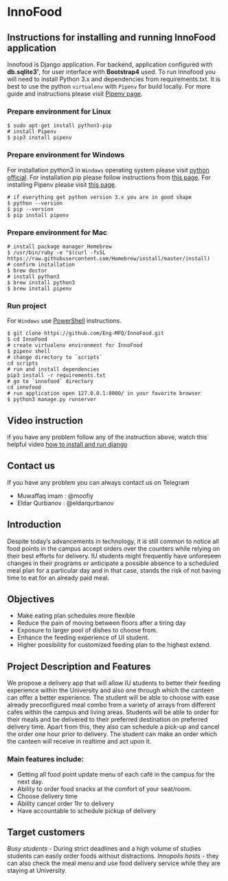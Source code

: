 # InnoFood
## Instructions for installing and running InnoFood application
Innofood is Django application. For backend, application configured with
**db.sqlite3'**, for user interface with **Bootstrap4** used. To run Innofood
you will need to install Python 3.x and dependencies from requirements.txt.
It is best to use the python `virtualenv` with `Pipenv` for build locally. For
more guide and instructions please visit [Pipenv page](https://pipenv.kennethreitz.org/en/latest/).

### Prepare environment for Linux

``` shell
$ sudo apt-get install python3-pip
# install Pipenv
$ pip3 install pipenv
```

### Prepare environment for Windows

For installation python3 in `Windows` operating system please visit  [python official](https://www.python.org/downloads/). For installation pip please follow instructions from [this page](https://pip.pypa.io/en/stable/installing/). For installing Pipenv please visit [this page](https://www.jetbrains.com/help/pycharm/pipenv.html).
``` shell
# if everything get python version 3.x you are in good shape
$ python --version
$ pip --version
$ pip install pipenv
```

### Prepare environment for Mac

``` shell
# install package manager Homebrew
$ /usr/bin/ruby -e "$(curl -fsSL https://raw.githubusercontent.com/Homebrew/install/master/install)
# confirm installation
$ brew doctor
# install python3
$ brew install python3
$ brew install pipenv
```

### Run project
For `Windows` use [PowerShell](https://docs.microsoft.com/en-us/powershell/scripting/install/installing-powershell-core-on-windows?view=powershell-6) instructions.

``` shell
$ git clone https://github.com/Eng-MFQ/InnoFood.git
$ cd InnoFood
# create virtualenv environment for InnoFood
$ pipenv shell
# change directory to `scripts`
cd scripts
# run and install dependencies
pip3 install -r requirements.txt
# go to `innofood` directory 
cd innofood
# run application open 127.0.0.1:8000/ in your favorite browser
$ python3 manage.py runserver
```
## Video instruction
if you have any problem follow any of the instruction above, watch this helpful video [how to install and run django](https://youtu.be/qgGIqRFvFFk?list=PL6gx4Cwl9DGBlmzzFcLgDhKTTfNLfX1IK)

## Contact us
If you have any problem you can always contact us on Telegram
- Muwaffaq imam : @moofiy 
- Eldar Qurbanov : @eldarqurbanov


## Introduction
Despite today’s advancements in technology, it is still common to notice all food points in the campus accept orders over the counters while relying on their best efforts for delivery. IU students might frequently have unforeseen changes in their programs or anticipate a possible absence to a scheduled meal plan for a particular day and in that case, stands the risk of not having time to eat for an already paid meal.

## Objectives
- Make eating plan schedules more flexible
- Reduce the pain of moving between floors after a tiring day
- Exposure to larger pool of dishes to choose from.
- Enhance the feeding experience of UI student.
- Higher possibility for customized feeding plan to the highest extend.

## Project Description and Features
We propose a delivery app that will allow IU students to better their feeding experience within the University and also one through which the canteen can offer a better experience.  The student will be able to choose with ease already preconfigured meal combo from a variety of arrays from different cafes within the campus and living areas.
Students will be able to order for their meals and be delivered to their preferred destination on preferred delivery time. Apart from this, they also can schedule a pick-up and cancel the order one hour prior to delivery.
The student can make an order which the canteen will receive in realtime and act upon it.

### Main features include:
- Getting all food point update menu of each café in the campus for the next day.
- Ability to order food snacks at the comfort of your seat/room.
- Choose delivery time
- Ability cancel order 1hr to delivery
- Have accountable to schedule pickup of delivery 

## Target customers
*Busy students* - During strict deadlines and a high volume of studies students can easily order foods without distractions.
*Innopolis hosts* - they can also check the meal menu and use food delivery service while they are staying at University.

